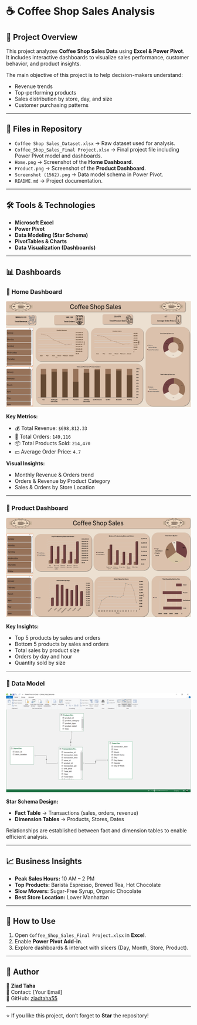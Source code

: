 # ☕ Coffee Shop Sales Analysis

## 📌 Project Overview
This project analyzes **Coffee Shop Sales Data** using **Excel & Power Pivot**.  
It includes interactive dashboards to visualize sales performance, customer behavior, and product insights.  

The main objective of this project is to help decision-makers understand:
- Revenue trends
- Top-performing products
- Sales distribution by store, day, and size
- Customer purchasing patterns

---

## 📂 Files in Repository
- `Coffee Shop Sales_Dataset.xlsx` → Raw dataset used for analysis.  
- `Coffee_Shop_Sales_Final Project.xlsx` → Final project file including Power Pivot model and dashboards.  
- `Home.png` → Screenshot of the **Home Dashboard**.  
- `Product.png` → Screenshot of the **Product Dashboard**.  
- `Screenshot (1562).png` → Data model schema in Power Pivot.  
- `README.md` → Project documentation.  

---

## 🛠️ Tools & Technologies
- **Microsoft Excel**
- **Power Pivot**
- **Data Modeling (Star Schema)**
- **PivotTables & Charts**
- **Data Visualization (Dashboards)**

---

## 📊 Dashboards

### 🔹 Home Dashboard
![Home Dashboard](./Home.png)

**Key Metrics:**
- 💰 Total Revenue: `$698,812.33`  
- 🛒 Total Orders: `149,116`  
- 📦 Total Products Sold: `214,470`  
- 💵 Average Order Price: `4.7`  

**Visual Insights:**
- Monthly Revenue & Orders trend  
- Orders & Revenue by Product Category  
- Sales & Orders by Store Location  

---

### 🔹 Product Dashboard
![Product Dashboard](./Product.png)

**Key Insights:**
- Top 5 products by sales and orders  
- Bottom 5 products by sales and orders  
- Total sales by product size  
- Orders by day and hour  
- Quantity sold by size  

---

### 🔹 Data Model
![Data Model](./Screenshot%20(1562).png)

**Star Schema Design:**
- **Fact Table** → Transactions (sales, orders, revenue)  
- **Dimension Tables** → Products, Stores, Dates  

Relationships are established between fact and dimension tables to enable efficient analysis.

---

## 📈 Business Insights
- **Peak Sales Hours:** 10 AM – 2 PM  
- **Top Products:** Barista Espresso, Brewed Tea, Hot Chocolate  
- **Slow Movers:** Sugar-Free Syrup, Organic Chocolate  
- **Best Store Location:** Lower Manhattan  

---

## 🚀 How to Use
1. Open `Coffee_Shop_Sales_Final Project.xlsx` in **Excel**.  
2. Enable **Power Pivot Add-in**.  
3. Explore dashboards & interact with slicers (Day, Month, Store, Product).  

---

## 📌 Author
👤 **Ziad Taha**  
📧 Contact: [Your Email]  
🔗 GitHub: [ziadtaha55](https://github.com/ziadtaha55)

---

⭐ If you like this project, don’t forget to **Star** the repository!


